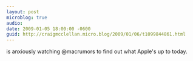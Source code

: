 ```yaml
---
layout: post
microblog: true
audio: 
date: 2009-01-05 18:00:00 -0600
guid: http://craigmcclellan.micro.blog/2009/01/06/t1099844861.html
---
```

is anxiously watching @macrumors to find out what Apple's up to today.
